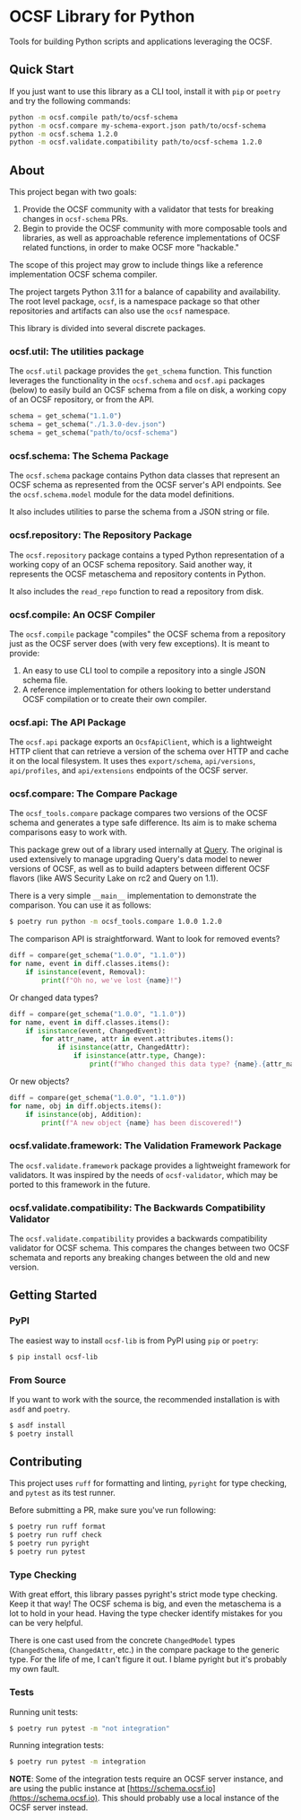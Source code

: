 # OCSF Library for Python

Tools for building Python scripts and applications leveraging the OCSF.

## Quick Start

If you just want to use this library as a CLI tool, install it with `pip` or
`poetry` and try the following commands:

```sh
python -m ocsf.compile path/to/ocsf-schema
python -m ocsf.compare my-schema-export.json path/to/ocsf-schema
python -m ocsf.schema 1.2.0
python -m ocsf.validate.compatibility path/to/ocsf-schema 1.2.0
```

## About

This project began with two goals:

1. Provide the OCSF community with a validator that tests for breaking changes
   in `ocsf-schema` PRs.
2. Begin to provide the OCSF community with more composable tools and libraries,
   as well as approachable reference implementations of OCSF related functions, in
   order to make OCSF more "hackable."

The scope of this project may grow to include things like a reference
implementation OCSF schema compiler.

The project targets Python 3.11 for a balance of capability and availability.
The root level package, `ocsf`, is a namespace package so that other
repositories and artifacts can also use the `ocsf` namespace.

This library is divided into several discrete packages.

### ocsf.util: The utilities package

The `ocsf.util` package provides the `get_schema` function. This function
leverages the functionality in the `ocsf.schema` and `ocsf.api` packages (below)
to easily build an OCSF schema from a file on disk, a working copy of an OCSF
repository, or from the API.

```python
schema = get_schema("1.1.0")
schema = get_schema("./1.3.0-dev.json")
schema = get_schema("path/to/ocsf-schema")
```

### ocsf.schema: The Schema Package

The `ocsf.schema` package contains Python data classes that represent an
OCSF schema as represented from the OCSF server's API endpoints. See the
`ocsf.schema.model` module for the data model definitions.

It also includes utilities to parse the schema from a JSON string or file.

### ocsf.repository: The Repository Package

The `ocsf.repository` package contains a typed Python representation of a
working copy of an OCSF schema repository. Said another way, it represents the
OCSF metaschema and repository contents in Python.

It also includes the `read_repo` function to read a repository from disk.

### ocsf.compile: An OCSF Compiler

The `ocsf.compile` package "compiles" the OCSF schema from a repository just as
the OCSF server does (with very few exceptions). It is meant to provide:

 1. An easy to use CLI tool to compile a repository into a single JSON schema
    file.
 2. A reference implementation for others looking to better understand OCSF
    compilation or to create their own compiler.

### ocsf.api: The API Package

The `ocsf.api` package exports an `OcsfApiClient`, which is a lightweight HTTP
client that can retrieve a version of the schema over HTTP and cache it on the
local filesystem. It uses thes `export/schema`, `api/versions`, `api/profiles`,
and `api/extensions` endpoints of the OCSF server.

### ocsf.compare: The Compare Package

The `ocsf_tools.compare` package compares two versions of the OCSF schema and
generates a type safe difference. Its aim is to make schema comparisons easy to
work with.

This package grew out of a library used internally at [Query](https://query.ai).
The original is used extensively to manage upgrading Query's data model to newer
versions of OCSF, as well as to build adapters between different OCSF flavors
(like AWS Security Lake on rc2 and Query on 1.1).

There is a very simple `__main__` implementation to demonstrate the comparison.
You can use it as follows:

```sh
$ poetry run python -m ocsf_tools.compare 1.0.0 1.2.0
```

The comparison API is straightforward. Want to look for removed events?

```python
diff = compare(get_schema("1.0.0", "1.1.0"))
for name, event in diff.classes.items():
    if isinstance(event, Removal):
        print(f"Oh no, we've lost {name}!")
```

Or changed data types?

```python
diff = compare(get_schema("1.0.0", "1.1.0"))
for name, event in diff.classes.items():
    if isinstance(event, ChangedEvent):
        for attr_name, attr in event.attributes.items():
            if isinstance(attr, ChangedAttr):
                if isinstance(attr.type, Change):
                    print(f"Who changed this data type? {name}.{attr_name}")
```

Or new objects?

```python
diff = compare(get_schema("1.0.0", "1.1.0"))
for name, obj in diff.objects.items():
    if isinstance(obj, Addition):
        print(f"A new object {name} has been discovered!")
```


### ocsf.validate.framework: The Validation Framework Package 

The `ocsf.validate.framework` package provides a lightweight framework for
validators. It was inspired by the needs of `ocsf-validator`, which may be
ported to this framework in the future.

### ocsf.validate.compatibility: The Backwards Compatibility Validator

The `ocsf.validate.compatibility` provides a backwards compatibility validator
for OCSF schema. This compares the changes between two OCSF schemata and reports
any breaking changes between the old and new version.

## Getting Started

### PyPI

The easiest way to install `ocsf-lib` is from PyPI using `pip` or `poetry`:

```sh
$ pip install ocsf-lib
```


### From Source

If you want to work with the source, the recommended installation is with `asdf`
and `poetry`.

```sh
$ asdf install
$ poetry install
```

## Contributing

This project uses `ruff` for formatting and linting, `pyright` for type
checking, and `pytest` as its test runner.

Before submitting a PR, make sure you've run following:

```sh
$ poetry run ruff format
$ poetry run ruff check
$ poetry run pyright
$ poetry run pytest
```

### Type Checking

With great effort, this library passes pyright's strict mode type checking. Keep
it that way! The OCSF schema is big, and even the metaschema is a lot to hold in
your head. Having the type checker identify mistakes for you can be very
helpful.

There is one cast used from the concrete `ChangedModel` types (`ChangedSchema`,
`ChangedAttr`, etc.) in the compare package to the generic type. For the life of
me, I can't figure it out. I blame pyright but it's probably my own fault.

### Tests

Running unit tests:

```sh
$ poetry run pytest -m "not integration"
```

Running integration tests:

```sh
$ poetry run pytest -m integration
```

**NOTE**: Some of the integration tests require an OCSF server instance, and are
using the public instance at [https://schema.ocsf.io](https://schema.ocsf.io).
This should probably use a local instance of the OCSF server instead.
